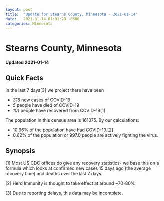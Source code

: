 ```yaml
---
layout: post
title:  "Update for Stearns County, Minnesota - 2021-01-14"
date:   2021-01-14 01:01:29 -0600
categories: Minnesota
---
```


# Stearns County, Minnesota
#### Updated 2021-01-14

## Quick Facts

In the last 7 days[3] we project there have been
- *316* new cases of COVID-19
- *5* people have died of COVID-19
- *101* people have recovered from COVID-19[1]

The population in this census area is 161075. By our calculations:
- 10.96% of the population have had COVID-19.[2]
- 0.62% of the population or 997.0 people are actively fighting the virus.

## Synopsis




[1] Most US CDC offices do give any recovery statistics- we base this on a formula which looks at confirmed new cases
15 days ago (the average recovery time) and deaths over the last 7 days.

[2] Herd Immunity is thought to take effect at around ~70-80%

[3] Due to reporting delays, this data may be incomplete.
 
    